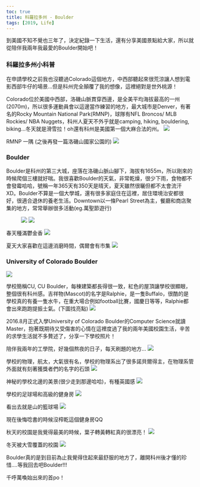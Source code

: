 ```yaml
---
toc: true
title: 科羅拉多州 - Boulder
tags: [2019, Life]
---
```

到美國不知不覺也三年了，決定紀錄一下生活，還有分享美國景點給大家，所以就從陪伴我兩年我最愛的Boulder開始吧！

### 科羅拉多州小科普

在申請學校之前我也沒聽過Colorado這個地方，中西部聽起來很荒涼讓人想到電影西部牛仔的場景...但是科州完全顛覆了我的想像，這裡絕對是世外桃源！

Colorado位於美國中西部，洛磯山脈貫穿西邊，是全美平均海拔最高的一州(2070m)，所以很多運動員會以這邊當作練習的地方，最大城市是Denver，有著名的Rocky Mountain National Park(RMNP)，球隊有NFL Broncos/ MLB Rockies/ NBA Nuggets，科州人夏天不外乎就是camping, hiking, bouldering, biking...冬天就是滑雪拉！oh還有科州是美國第一個大麻合法的州。
![](../assets/images/post1/01.png)

RMNP 一隅 (之後再發一篇洛磯山國家公園的)
![](../assets/images/post1/02.jpg)

### Boulder

Boulder是科州的第三大城，座落在洛磯山脈山腳下，海拔有1655m，所以剛來的時候爬個三樓就好喘。我很喜歡Boulder的天氣，非常乾燥，很少下雨，食物都不會發霉哈哈，號稱一年365天有350天是晴天，夏天雖然很曬但都不太會流汗XD。Boulder不算是一個大學城，還有很多家庭住在這裡，居住環境治安都很好，很適合退休的養老生活。Downtown以一條Pearl Street為主，餐廳和商店聚集的地方，常常舉辦很多活動(eg.萬聖節遊行)

<figure class="half">
    <img src="../assets/images/post1/03.jpg"/>
    <img src="../assets/images/post1/04.jpg"/>
</figure>

春天種滿鬱金香
![](../assets/images/post1/05.jpg)

夏天大家喜歡在這邊消磨時間，偶爾會有市集
![](../assets/images/post1/06.jpg)

### University of Colorado Boulder

![](../assets/images/post1/07.jpg)

學校簡稱CU, CU Boulder，每棟建築都長得很一致，紅色的屋頂讓學校很顯眼，整個很有科州感。吉祥物(Mascot)的名字是Ralphie，是一隻Buffalo，很酷的是學校真的有養一隻水牛，在重大場合例如football比賽，國慶日等等，Ralphie都會出來跑跑提振士氣。(下圖找亮點)
![](../assets/images/post1/08.jpg)

2016.8月正式入學University of Colorado Boulder的Computer Science就讀Master，抱著既期待又受傷害的心情在這裡度過了我的兩年美國校園生活，辛苦的求學生活就不多贅述了，分享一下學校照片！

陪伴我兩年的工學院，好幾個熬夜的日子，每天刷題的地方...
![](../assets/images/post1/09.jpg)

學校的物理，航太，大氣很有名，學校的物理系出了很多諾貝爾得主，在物理系管外面就有刻著獲獎者們的名字的石頭
![](../assets/images/post1/10.jpg)

神秘的學校北邊的美景(很少走到那邊哈哈)，有種英國感
![](../assets/images/post1/11.jpg)


學校的足球場和高級的健身房
![](../assets/images/post1/12.jpg)

看出去就是山的籃球場
![](../assets/images/post1/13.jpg)

現在後悔唸書的時候沒榨乾這個健身房QQ

秋天的校園是我覺得最美的時候，葉子轉黃轉紅真的很漂亮！
![](../assets/images/post1/14.jpg)

冬天被大雪覆蓋的校園
![](../assets/images/post1/15.jpg)

Boulder真的是到目前為止我覺得住起來最舒服的地方了，離開科州後才懂的珍惜....等我回去吧Boulder!!!

千呼萬喚始出來的首po！
